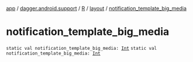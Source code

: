 [app](../../../index.md) / [dagger.android.support](../../index.md) / [R](../index.md) / [layout](index.md) / [notification_template_big_media](./notification_template_big_media.md)

# notification_template_big_media

`static val notification_template_big_media: `[`Int`](https://kotlinlang.org/api/latest/jvm/stdlib/kotlin/-int/index.html)
`static val notification_template_big_media: `[`Int`](https://kotlinlang.org/api/latest/jvm/stdlib/kotlin/-int/index.html)